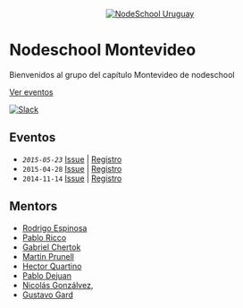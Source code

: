 <p align="center">
  <a href="http://nodeschool.io/montevideo">
      <img src="https://pbs.twimg.com/profile_images/582899210011410432/lUHjfZQl.png" alt="NodeSchool Uruguay"/>
  </a>
</p>

# Nodeschool Montevideo

Bienvenidos al grupo del capítulo Montevideo de nodeschool

[Ver eventos](https://github.com/nodeschool/montevideo/issues)

[![Slack](http://nodeschooluy.herokuapp.com/badge.svg)](https://nodeschooluy.herokuapp.com/)

## Eventos

* *`2015-05-23`* [Issue](https://github.com/nodeschool/montevideo/issues/7) | [Registro](https://ti.to/sophilabs/nodeschool-23th-may-2015)
* `2015-04-28` [Issue](https://github.com/nodeschool/montevideo/issues/6) | [Registro](https://ti.to/sophilabs/nodeschool-28th-apr-2015)
* `2014-11-14` [Issue](https://github.com/nodeschool/montevideo/issues/1) | [Registro](http://tech.meetup.uy/)


## Mentors

* [Rodrigo Espinosa](https://twitter.com/espinosacurbelo)
* [Pablo Ricco](https://twitter.com/pricco)
* [Gabriel Chertok](https://twitter.com/iamcherta)
* [Martin Prunell](https://twitter.com/MartinPrunell)
* [Hector Quartino](https://twitter.com/cphoton)
* [Pablo Dejuan](https://twitter.com/pdejuan)
* [Nicolás Gonzálvez](https://twitter.com/NicoDev_23),
* [Gustavo Gard](https://twitter.com/gusgard_)
